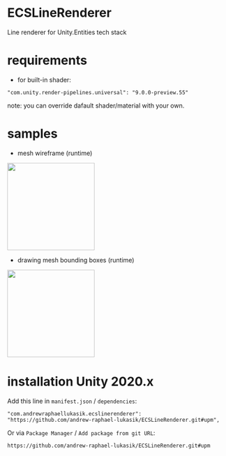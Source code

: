 # ECSLineRenderer
Line renderer for Unity.Entities tech stack

# requirements
- for built-in shader:
```
"com.unity.render-pipelines.universal": "9.0.0-preview.55"
```
note: you can override dafault shader/material with your own.

# samples
- mesh wireframe (runtime)
<img src="https://i.imgur.com/NCC71mD.gif" height="200">

- drawing mesh bounding boxes (runtime)
<img src="https://i.imgur.com/J1mzvSbl.jpg" height="200">

# installation Unity 2020.x
Add this line in `manifest.json` / `dependencies`:
```
"com.andrewraphaellukasik.ecslinerenderer": "https://github.com/andrew-raphael-lukasik/ECSLineRenderer.git#upm",
```

Or via `Package Manager` / `Add package from git URL`:
```
https://github.com/andrew-raphael-lukasik/ECSLineRenderer.git#upm
```
